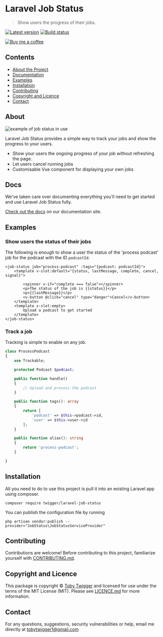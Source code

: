 # Laravel Job Status

> Show users the progress of their jobs.

[![Latest version](https://github.com/tobytwigger/laravel-job-status/actions/workflows/build-status.yml/badge.svg)](https://github.com/tobytwigger/laravel-job-status/actions/workflows/build-status.yml)
[![Build status](https://img.shields.io/github/v/release/tobytwigger/laravel-job-status?label=Latest%20Version&sort=semver&style=plastic)](https://github.com/tobytwigger/laravel-job-status/releases)

[![Buy me a coffee](https://www.buymeacoffee.com/assets/img/custom_images/orange_img.png)](http://buymeacoffee.com/translate)

## Contents

* [About the Project](#about)
* [Documentation](#docs)
* [Examples](#examples)
* [Installation](#installation)
* [Contributing](#contributing)
* [Copyright and Licence](#copyright-and-licence)
* [Contact](#contact)

## About

![example of job status in use](https://github.com/tobytwigger/laravel-job-status/blob/develop/docs/images/podcast.gif "Showing the user the status of their podcast being uploaded")

Laravel Job Status provides a simple way to track your jobs and show the progress to your users.

- Show your users the ongoing progress of your job without refreshing the page.
- Let users cancel running jobs
- Customisable Vue component for displaying your own jobs

## Docs

We've taken care over documenting everything you'll need to get started and use Laravel Job Status fully.

[Check out the docs](https://tobytwigger.github.io/laravel-job-status) on our documentation site.

[comment]: <> (To build them locally, you'll need to have ruby &#40;we'd recommend using rbenv&#41; and the gem bundler &#40;https://bundler.io/&#41; installed. Run `bundle install && bundle exec jekyll serve` in the docs folder.)

## Examples

### Show users the status of their jobs

The following is enough to show a user the status of the 'process podcast' job for the podcast with the ID `podcastId`.

```vue
<job-status job="process-podcast" :tags="{podcast: podcastId}">
    <template v-slot:default="{status, lastMessage, complete, cancel, signal}">
    
        <spinner v-if="complete === false"></spinner>
        <p>The status of the job is {{status}}</p>
        <p>{{lastMessage}}</p>
        <v-button @click="cancel" type="danger">Cancel</v-button>
    </template>
    <template v-slot:empty>
        Upload a podcast to get started
    </template>
</job-status>
```

### Track a job

Tracking is simple to enable on any job.

```php
class ProcessPodcast
{
    use Trackable;

    protected Podcast $podcast;

    public function handle()
    {
        // Upload and process the podcast
    }

    public function tags(): array
    {
        return [
            'podcast' => $this->podcast->id,
            'user' => $this->user->id
        ];
    }

    public function alias(): string
    {
        return 'process-podcast';
    }

}
```

## Installation

All you need to do to use this project is pull it into an existing Laravel app using composer.

```console
composer require twigger/laravel-job-status
```

You can publish the configuration file by running
```console
php artisan vendor:publish --provider="JobStatus\JobStatusServiceProvider"
```

## Contributing

Contributions are welcome! Before contributing to this project, familiarize
yourself with [CONTRIBUTING.md](CONTRIBUTING.md).

## Copyright and Licence

This package is copyright © [Toby Twigger](https://github.com/tobytwigger)
and licensed for use under the terms of the MIT License (MIT). Please see
[LICENCE.md](LICENCE.md) for more information.

## Contact

For any questions, suggestions, security vulnerabilities or help, email me directly at [tobytwigger1@gmail.com](mailto:tobytwigger1@gmail.com)
